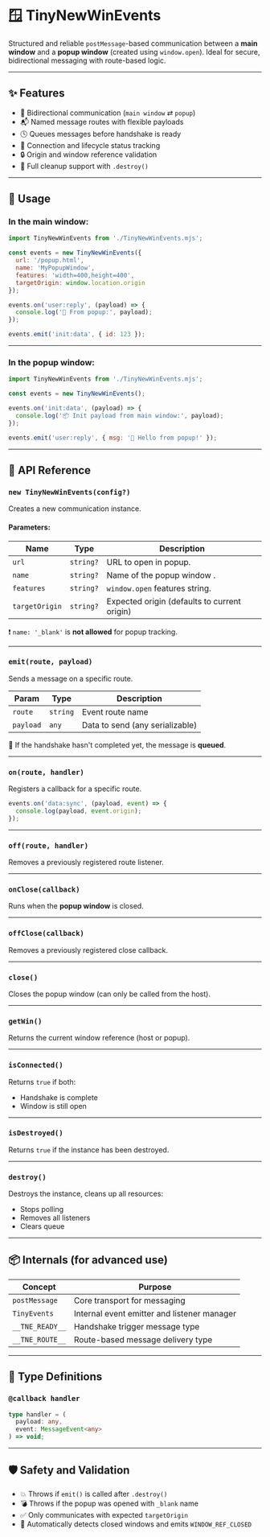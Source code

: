# 🪟 TinyNewWinEvents

Structured and reliable `postMessage`-based communication between a **main window** and a **popup window** (created using `window.open`).
Ideal for secure, bidirectional messaging with route-based logic.

---

## ✨ Features

* 🔁 Bidirectional communication (`main window` ⇄ `popup`)
* 📬 Named message routes with flexible payloads
* 🕓 Queues messages before handshake is ready
* 🧠 Connection and lifecycle status tracking
* 🔒 Origin and window reference validation
* 🧹 Full cleanup support with `.destroy()`

---

## 🚀 Usage

### In the main window:

```js
import TinyNewWinEvents from './TinyNewWinEvents.mjs';

const events = new TinyNewWinEvents({
  url: '/popup.html',
  name: 'MyPopupWindow',
  features: 'width=400,height=400',
  targetOrigin: window.location.origin
});

events.on('user:reply', (payload) => {
  console.log('📩 From popup:', payload);
});

events.emit('init:data', { id: 123 });
```

---

### In the popup window:

```js
import TinyNewWinEvents from './TinyNewWinEvents.mjs';

const events = new TinyNewWinEvents();

events.on('init:data', (payload) => {
  console.log('📦 Init payload from main window:', payload);
});

events.emit('user:reply', { msg: '👋 Hello from popup!' });
```

---

## 🧠 API Reference

### `new TinyNewWinEvents(config?)`

Creates a new communication instance.

#### Parameters:

| Name           | Type                     | Description                                        |
| -------------- | ------------------------ | -------------------------------------------------- |
| `url`          | `string?`                | URL to open in popup.                              |
| `name`         | `string?`                | Name of the popup window .                         |
| `features`     | `string?`                | `window.open` features string.                     |
| `targetOrigin` | `string?`                | Expected origin (defaults to current origin)       |

❗ `name: '_blank'` is **not allowed** for popup tracking.

---

### `emit(route, payload)`

Sends a message on a specific route.

| Param     | Type     | Description                     |
| --------- | -------- | ------------------------------- |
| `route`   | `string` | Event route name                |
| `payload` | `any`    | Data to send (any serializable) |

📝 If the handshake hasn't completed yet, the message is **queued**.

---

### `on(route, handler)`

Registers a callback for a specific route.

```js
events.on('data:sync', (payload, event) => {
  console.log(payload, event.origin);
});
```

---

### `off(route, handler)`

Removes a previously registered route listener.

---

### `onClose(callback)`

Runs when the **popup window** is closed.

---

### `offClose(callback)`

Removes a previously registered close callback.

---

### `close()`

Closes the popup window (can only be called from the host).

---

### `getWin()`

Returns the current window reference (host or popup).

---

### `isConnected()`

Returns `true` if both:

* Handshake is complete
* Window is still open

---

### `isDestroyed()`

Returns `true` if the instance has been destroyed.

---

### `destroy()`

Destroys the instance, cleans up all resources:

* Stops polling
* Removes all listeners
* Clears queue

---

## 📦 Internals (for advanced use)

| Concept         | Purpose                                     |
| --------------- | ------------------------------------------- |
| `postMessage`   | Core transport for messaging                |
| `TinyEvents`    | Internal event emitter and listener manager |
| `__TNE_READY__` | Handshake trigger message type              |
| `__TNE_ROUTE__` | Route-based message delivery type           |

---

## 📄 Type Definitions

### `@callback handler`

```ts
type handler = (
  payload: any,
  event: MessageEvent<any>
) => void;
```

---

## 🛡️ Safety and Validation

* 💥 Throws if `emit()` is called after `.destroy()`
* 💣 Throws if the popup was opened with `_blank` name
* ✅ Only communicates with expected `targetOrigin`
* 🧼 Automatically detects closed windows and emits `WINDOW_REF_CLOSED`
